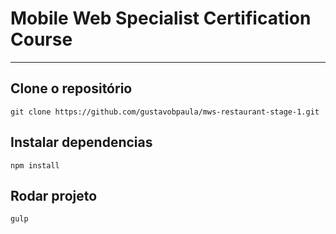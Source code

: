 # Mobile Web Specialist Certification Course
---
## Clone o repositório
```
git clone https://github.com/gustavobpaula/mws-restaurant-stage-1.git
```

## Instalar dependencias
```
npm install
```

## Rodar projeto
```
gulp
```
